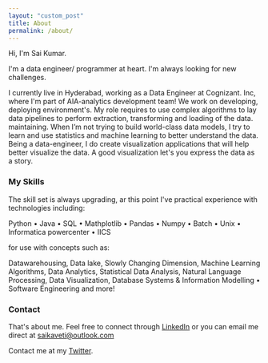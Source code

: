 ```yaml
---
layout: "custom_post"
title: About
permalink: /about/
---
```


Hi, I'm Sai Kumar. 

I'm a data engineer/ programmer at heart. I'm always looking for new challenges. 

I currently live in Hyderabad, working as a Data Engineer at Cognizant. Inc, where I'm part of AIA-analytics development team! We work on developing, deploying environment's. My role requires to use complex algorithms to lay data pipelines to perform extraction, transforming and loading of the data. maintaining. When I’m not trying to build world-class data models, I try to learn and use statistics and machine learning to better understand the data. Being a data-engineer, I do create visualization applications that will help better visualize the data. A good visualization let's you express the data as a story.

<h3>My Skills</h3>

The skill set is always upgrading, ar this point I've practical experience with technologies including:

Python • Java • SQL • Mathplotlib • Pandas • Numpy • Batch • Unix • Informatica powercenter • IICS

for use with concepts such as:

Datawarehousing, Data lake, Slowly Changing Dimension, Machine Learning Algorithms, Data Analytics, Statistical Data Analysis, Natural Language Processing, Data Visualization, Database Systems & Information Modelling • Software Engineering and more!

<h3>Contact</h3>

That's about me. Feel free to connect through [LinkedIn][my-linkedin-handle] or you can email me direct at [saikaveti@outlook.com][my-email]


Contact me at my [Twitter][my-twitter-handle].

[my-email]: mailto:saikaveti@outlook.com
[my-twitter-handle]: https://twitter.com
[my-linkedin-handle]: https://linkedin.com/kaveti-sai-kumar